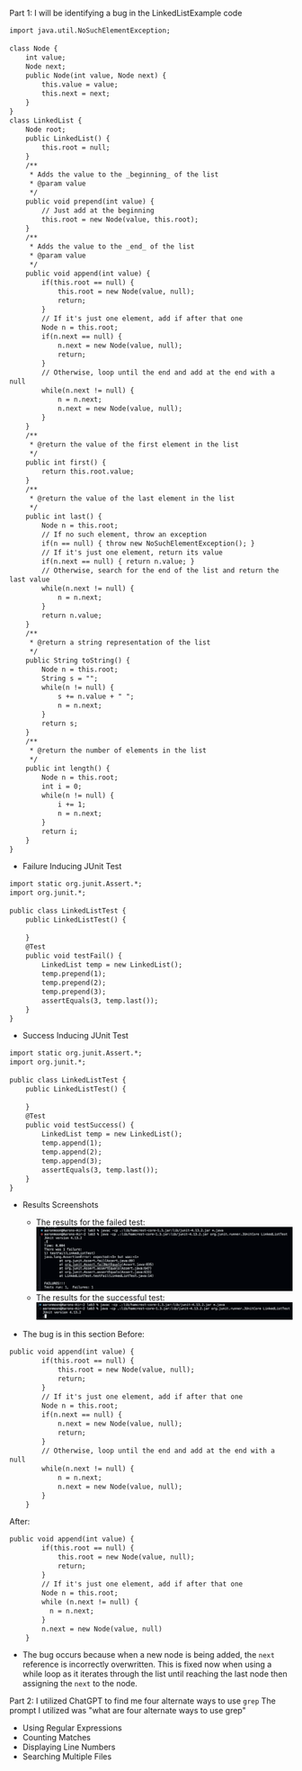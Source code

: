 Part 1: I will be identifying a bug in the LinkedListExample code 

```
import java.util.NoSuchElementException;

class Node {
    int value;
    Node next;
    public Node(int value, Node next) {
        this.value = value;
        this.next = next;
    }
}
class LinkedList {
    Node root;
    public LinkedList() {
        this.root = null;
    }
    /**
     * Adds the value to the _beginning_ of the list
     * @param value
     */
    public void prepend(int value) {
        // Just add at the beginning
        this.root = new Node(value, this.root);
    }
    /**
     * Adds the value to the _end_ of the list
     * @param value
     */
    public void append(int value) {
        if(this.root == null) {
            this.root = new Node(value, null);
            return;
        }
        // If it's just one element, add if after that one
        Node n = this.root;
        if(n.next == null) {
            n.next = new Node(value, null);
            return;
        }
        // Otherwise, loop until the end and add at the end with a null
        while(n.next != null) {
            n = n.next;
            n.next = new Node(value, null);
        }
    }
    /**
     * @return the value of the first element in the list
     */
    public int first() {
        return this.root.value;
    }
    /**
     * @return the value of the last element in the list
     */
    public int last() {
        Node n = this.root;
        // If no such element, throw an exception
        if(n == null) { throw new NoSuchElementException(); }
        // If it's just one element, return its value
        if(n.next == null) { return n.value; }
        // Otherwise, search for the end of the list and return the last value
        while(n.next != null) {
            n = n.next;
        }
        return n.value;
    }
    /**
     * @return a string representation of the list
     */
    public String toString() {
        Node n = this.root;
        String s = "";
        while(n != null) {
            s += n.value + " ";
            n = n.next;
        }
        return s;
    }
    /**
     * @return the number of elements in the list
     */
    public int length() {
        Node n = this.root;
        int i = 0;
        while(n != null) {
            i += 1;
            n = n.next;
        }
        return i;
    }
}
```

- Failure Inducing JUnit Test

```
import static org.junit.Assert.*;
import org.junit.*;

public class LinkedListTest {
    public LinkedListTest() {

    }
    @Test
    public void testFail() {
        LinkedList temp = new LinkedList();
        temp.prepend(1);
        temp.prepend(2);
        temp.prepend(3);
        assertEquals(3, temp.last());
    }
}
```

- Success Inducing JUnit Test

```
import static org.junit.Assert.*;
import org.junit.*;

public class LinkedListTest {
    public LinkedListTest() {

    }
    @Test
    public void testSuccess() {
        LinkedList temp = new LinkedList();
        temp.append(1);
        temp.append(2);
        temp.append(3);
        assertEquals(3, temp.last());
    }
}
```

- Results Screenshots
  - The results for the failed test: ![Image](lab3failed.png)
  - The results for the successful test: ![Image](lab3successful.png)

- The bug is in this section
Before: 
```
public void append(int value) {
        if(this.root == null) {
            this.root = new Node(value, null);
            return;
        }
        // If it's just one element, add if after that one
        Node n = this.root;
        if(n.next == null) {
            n.next = new Node(value, null);
            return;
        }
        // Otherwise, loop until the end and add at the end with a null
        while(n.next != null) {
            n = n.next;
            n.next = new Node(value, null);
        }
    }
```
After: 
```
public void append(int value) {
        if(this.root == null) {
            this.root = new Node(value, null);
            return;
        }
        // If it's just one element, add if after that one
        Node n = this.root;
        while (n.next != null) {
          n = n.next;
        }
        n.next = new Node(value, null)
    }
```

- The bug occurs because when a new node is being added, the `next` reference is incorrectly overwritten. This is fixed now when using a while loop as it iterates through the list until reaching the last node then assigning the `next` to the node.


Part 2: I utilized ChatGPT to find me four alternate ways to use `grep`
The prompt I utilized was "what are four alternate ways to use grep"
- Using Regular Expressions
- Counting Matches
- Displaying Line Numbers
- Searching Multiple Files
